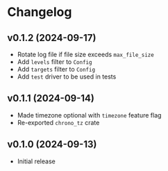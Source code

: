 # Changelog

## v0.1.2 (2024-09-17)

- Rotate log file if file size exceeds `max_file_size`
- Add `levels` filter to `Config`
- Add `targets` filter to `Config`
- Add `test` driver to be used in tests

## v0.1.1 (2024-09-14)

- Made timezone optional with `timezone` feature flag
- Re-exported `chrono_tz` crate

## v0.1.0 (2024-09-13)

- Initial release
